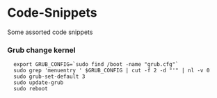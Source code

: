 # Code-Snippets
Some assorted code snippets

### Grub change kernel
```
  export GRUB_CONFIG=`sudo find /boot -name "grub.cfg"`
  sudo grep 'menuentry ' $GRUB_CONFIG | cut -f 2 -d "'" | nl -v 0
  sudo grub-set-default 3
  sudo update-grub
  sudo reboot
```
